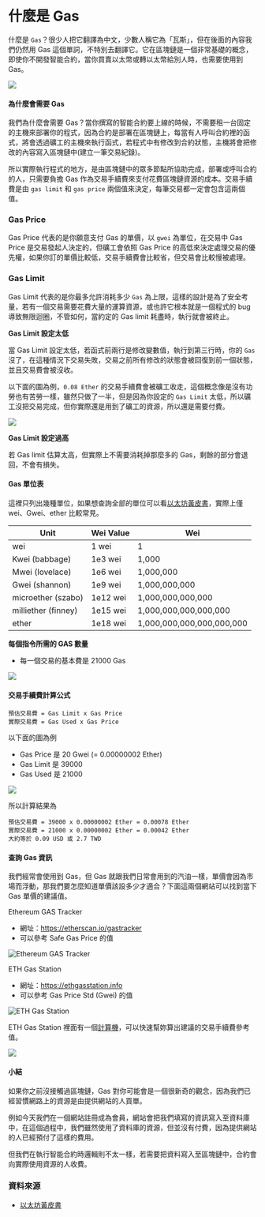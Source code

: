 # 什麼是 Gas

什麼是 `Gas`？很少人把它翻譯為中文，少數人稱它為「瓦斯」，但在後面的內容我們仍然用 Gas 這個單詞，不特別去翻譯它。它在區塊鏈是一個非常基礎的概念，即使你不開發智能合約，當你買賣以太幣或轉以太幣給別人時，也需要使用到 Gas。

![](https://encrypted-tbn0.gstatic.com/images?q=tbn:ANd9GcSHfJIYxbCgrRUNppcb35MykYlSARqlRXyHW3jc3w7rjakZxsgWPg)

#### 為什麼會需要 Gas

我們為什麼會需要 Gas？當你撰寫的智能合約要上線的時候，不需要租一台固定的主機來部署你的程式，因為合約是部署在區塊鏈上，每當有人呼叫合約裡的函式，將會透過礦工的主機來執行函式，若程式中有修改到合約狀態，主機將會把修改的內容寫入區塊鏈中(建立一筆交易紀錄)。

所以實際執行程式的地方，是由區塊鏈中的眾多節點所協助完成，部署或呼叫合約的人，只需要負擔 Gas 作為交易手續費來支付花費區塊鏈資源的成本。交易手續費是由 `gas limit` 和 `gas price` 兩個值來決定，每筆交易都一定會包含這兩個值。

### Gas Price

Gas Price 代表的是你願意支付 Gas 的單價，以 `gwei` 為單位，在交易中 Gas Price 是交易發起人決定的，但礦工會依照 Gas Price 的高低來決定處理交易的優先權，如果你訂的單價比較低，交易手續費會比較省，但交易會比較慢被處理。

### Gas Limit

Gas Limit 代表的是你最多允許消耗多少 `Gas` 為上限，這樣的設計是為了安全考量，若有一個交易需要花費大量的運算資源，或也許它根本就是一個程式的 bug 導致無限迴圈，不管如何，當約定的 Gas limit 耗盡時，執行就會被終止。

**Gas Limit 設定太低**

當 Gas Limit 設定太低，若函式前兩行是修改變數值，執行到第三行時，你的 `Gas` 沒了，在這種情況下交易失敗，交易之前所有修改的狀態會被回復到前一個狀態，並且交易費會被沒收。

以下面的圖為例，`0.08 Ether` 的交易手續費會被礦工收走，這個概念像是沒有功勞也有苦勞一樣，雖然只做了一半，但是因為你設定的 `Gas Limit` 太低，所以礦工沒把交易完成，但你實際還是用到了礦工的資源，所以還是需要付費。

![](https://raw.githubusercontent.com/alincode/30-days-smart-contract/master/assets/02/transaction_fail.png)

**Gas Limit 設定過高**

若 Gas limit 估算太高，但實際上不需要消耗掉那麼多的 Gas，剩餘的部分會退回，不會有損失。

#### Gas 單位表

這裡只列出幾種單位，如果想查詢全部的單位可以看[以太坊黃皮書](https://ethereum.github.io/yellowpaper/paper.pdf)，實際上僅 wei、Gwei、ether 比較常見。

| Unit                | Wei Value | Wei                       |
|---------------------|-----------|---------------------------|
| wei                 | 1 wei     | 1                         |
| Kwei (babbage)      | 1e3 wei   | 1,000                     |
| Mwei (lovelace)     | 1e6 wei   | 1,000,000                 |
| Gwei (shannon)      | 1e9 wei   | 1,000,000,000             |
| microether (szabo)  | 1e12 wei  | 1,000,000,000,000         |
| milliether (finney) | 1e15 wei  | 1,000,000,000,000,000     |
| ether               | 1e18 wei  | 1,000,000,000,000,000,000 |

**每個指令所需的 GAS 數量**

* 每一個交易的基本費是 21000 Gas

![](https://raw.githubusercontent.com/alincode/30-days-smart-contract/master/assets/06/fee_schedule.png)

#### 交易手續費計算公式

```
預估交易費 = Gas Limit x Gas Price
實際交易費 = Gas Used x Gas Price
```

以下面的圖為例

* Gas Price 是 20 Gwei (= 0.00000002 Ether)
* Gas Limit 是 39000
* Gas Used 是 21000

![](https://raw.githubusercontent.com/alincode/30-days-smart-contract/master/assets/02/transaction1.png)

所以計算結果為

```
預估交易費 = 39000 x 0.00000002 Ether = 0.00078 Ether
實際交易費 = 21000 x 0.00000002 Ether = 0.00042 Ether
大約等於 0.09 USD 或 2.7 TWD
```

#### 查詢 Gas 資訊

我們經常會使用到 Gas，但 Gas 就跟我們日常會用到的汽油一樣，單價會因為市場而浮動，那我們要怎麼知道單價該設多少才適合？下面這兩個網站可以找到當下 Gas 單價的建議值。

Ethereum GAS Tracker
* 網址：<https://etherscan.io/gastracker>
* 可以參考 Safe Gas Price 的值

![Ethereum GAS Tracker](https://raw.githubusercontent.com/alincode/30-days-smart-contract/master/assets/06/gas_tracker.png)

ETH Gas Station
* 網址：<https://ethgasstation.info>
* 可以參考 Gas Price Std (Gwei) 的值

![ETH Gas Station](https://raw.githubusercontent.com/alincode/30-days-smart-contract/master/assets/06/ethgasstation.png)

ETH Gas Station 裡面有一個[計算機](https://ethgasstation.info/calculatorTxV.php)，可以快速幫妳算出建議的交易手續費參考值。

![](https://raw.githubusercontent.com/alincode/30-days-smart-contract/master/assets/06/calculatorTxV.png)

#### 小結

如果你之前沒接觸過區塊鏈，Gas 對你可能會是一個很新奇的觀念，因為我們已經習慣網路上的資源是由提供網站的人買單。

例如今天我們在一個網站註冊成為會員，網站會把我們填寫的資訊寫入至資料庫中，在這個過程中，我們雖然使用了資料庫的資源，但並沒有付費，因為提供網站的人已經預付了這樣的費用。

但我們在執行智能合約時邏輯則不太一樣，若需要把資料寫入至區塊鏈中，合約會向實際使用資源的人收費。

### 資料來源

* [以太坊黃皮書](https://ethereum.github.io/yellowpaper/paper.pdf)